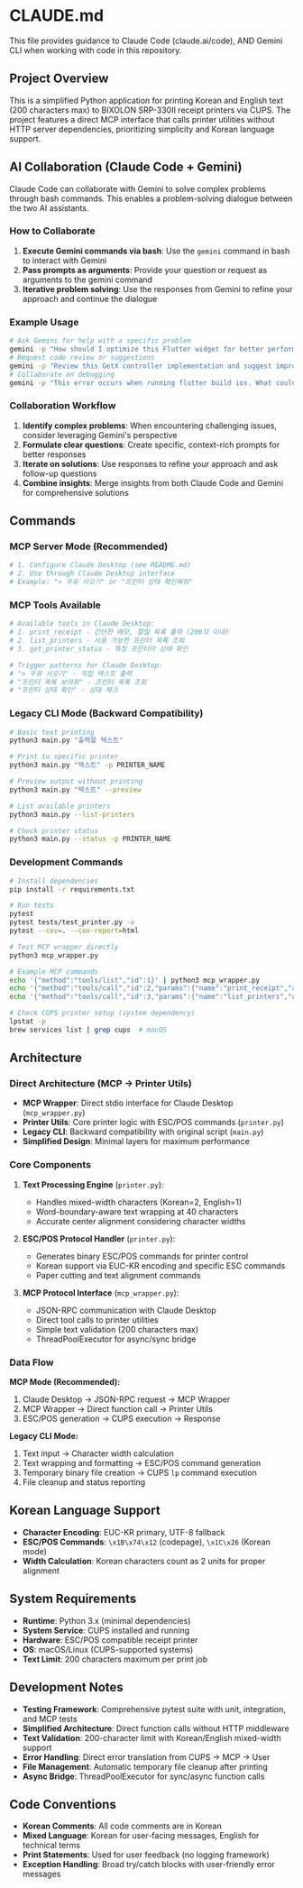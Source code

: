 # CLAUDE.md

This file provides guidance to Claude Code (claude.ai/code), AND Gemini CLI when working with code in this repository.

## Project Overview

This is a simplified Python application for printing Korean and English text (200 characters max) to BIXOLON SRP-330II receipt printers via CUPS. The project features a direct MCP interface that calls printer utilities without HTTP server dependencies, prioritizing simplicity and Korean language support.

## AI Collaboration (Claude Code + Gemini)
Claude Code can collaborate with Gemini to solve complex problems through bash commands. This enables a problem-solving dialogue between the two AI assistants.
### How to Collaborate
1. **Execute Gemini commands via bash**: Use the `gemini` command in bash to interact with Gemini
2. **Pass prompts as arguments**: Provide your question or request as arguments to the gemini command
3. **Iterative problem solving**: Use the responses from Gemini to refine your approach and continue the dialogue
### Example Usage
```bash
# Ask Gemini for help with a specific problem
gemini -p "How should I optimize this Flutter widget for better performance?"
# Request code review or suggestions
gemini -p "Review this GetX controller implementation and suggest improvements"
# Collaborate on debugging
gemini -p "This error occurs when running flutter build ios. What could be the cause?"
```
### Collaboration Workflow
1. **Identify complex problems**: When encountering challenging issues, consider leveraging Gemini's perspective
2. **Formulate clear questions**: Create specific, context-rich prompts for better responses
3. **Iterate on solutions**: Use responses to refine your approach and ask follow-up questions
4. **Combine insights**: Merge insights from both Claude Code and Gemini for comprehensive solutions

## Commands

### MCP Server Mode (Recommended)
```bash
# 1. Configure Claude Desktop (see README.md)
# 2. Use through Claude Desktop interface
# Example: "> 우유 사오기" or "프린터 상태 확인해줘"
```

### MCP Tools Available
```bash
# Available tools in Claude Desktop:
# 1. print_receipt - 간단한 메모, 할일 목록 출력 (200자 이내)
# 2. list_printers - 사용 가능한 프린터 목록 조회
# 3. get_printer_status - 특정 프린터의 상태 확인

# Trigger patterns for Claude Desktop:
# "> 우유 사오기" - 직접 텍스트 출력
# "프린터 목록 보여줘" - 프린터 목록 조회
# "프린터 상태 확인" - 상태 체크
```

### Legacy CLI Mode (Backward Compatibility)
```bash
# Basic text printing
python3 main.py "출력할 텍스트"

# Print to specific printer
python3 main.py "텍스트" -p PRINTER_NAME

# Preview output without printing
python3 main.py "텍스트" --preview

# List available printers
python3 main.py --list-printers

# Check printer status
python3 main.py --status -p PRINTER_NAME
```

### Development Commands
```bash
# Install dependencies
pip install -r requirements.txt

# Run tests
pytest
pytest tests/test_printer.py -v
pytest --cov=. --cov-report=html

# Test MCP wrapper directly
python3 mcp_wrapper.py

# Example MCP commands
echo '{"method":"tools/list","id":1}' | python3 mcp_wrapper.py
echo '{"method":"tools/call","id":2,"params":{"name":"print_receipt","arguments":{"text":"테스트","preview":true}}}' | python3 mcp_wrapper.py
echo '{"method":"tools/call","id":3,"params":{"name":"list_printers","arguments":{}}}' | python3 mcp_wrapper.py

# Check CUPS printer setup (system dependency)
lpstat -p
brew services list | grep cups  # macOS
```

## Architecture

### Direct Architecture (MCP → Printer Utils)
- **MCP Wrapper**: Direct stdio interface for Claude Desktop (`mcp_wrapper.py`)
- **Printer Utils**: Core printer logic with ESC/POS commands (`printer.py`)
- **Legacy CLI**: Backward compatibility with original script (`main.py`)
- **Simplified Design**: Minimal layers for maximum performance

### Core Components

1. **Text Processing Engine** (`printer.py`):
   - Handles mixed-width characters (Korean=2, English=1)
   - Word-boundary-aware text wrapping at 40 characters
   - Accurate center alignment considering character widths

2. **ESC/POS Protocol Handler** (`printer.py`):
   - Generates binary ESC/POS commands for printer control
   - Korean support via EUC-KR encoding and specific ESC commands
   - Paper cutting and text alignment commands

3. **MCP Protocol Interface** (`mcp_wrapper.py`):
   - JSON-RPC communication with Claude Desktop
   - Direct tool calls to printer utilities
   - Simple text validation (200 characters max)
   - ThreadPoolExecutor for async/sync bridge

### Data Flow
**MCP Mode (Recommended):**
1. Claude Desktop → JSON-RPC request → MCP Wrapper
2. MCP Wrapper → Direct function call → Printer Utils
3. ESC/POS generation → CUPS execution → Response

**Legacy CLI Mode:**
1. Text input → Character width calculation
2. Text wrapping and formatting → ESC/POS command generation
3. Temporary binary file creation → CUPS `lp` command execution
4. File cleanup and status reporting

## Korean Language Support

- **Character Encoding**: EUC-KR primary, UTF-8 fallback
- **ESC/POS Commands**: `\x1B\x74\x12` (codepage), `\x1C\x26` (Korean mode)
- **Width Calculation**: Korean characters count as 2 units for proper alignment

## System Requirements

- **Runtime**: Python 3.x (minimal dependencies)
- **System Service**: CUPS installed and running
- **Hardware**: ESC/POS compatible receipt printer
- **OS**: macOS/Linux (CUPS-supported systems)
- **Text Limit**: 200 characters maximum per print job

## Development Notes

- **Testing Framework**: Comprehensive pytest suite with unit, integration, and MCP tests
- **Simplified Architecture**: Direct function calls without HTTP middleware
- **Text Validation**: 200-character limit with Korean/English mixed-width support
- **Error Handling**: Direct error translation from CUPS → MCP → User
- **File Management**: Automatic temporary file cleanup after printing
- **Async Bridge**: ThreadPoolExecutor for sync/async function calls

## Code Conventions

- **Korean Comments**: All code comments are in Korean
- **Mixed Language**: Korean for user-facing messages, English for technical terms
- **Print Statements**: Used for user feedback (no logging framework)
- **Exception Handling**: Broad try/catch blocks with user-friendly error messages